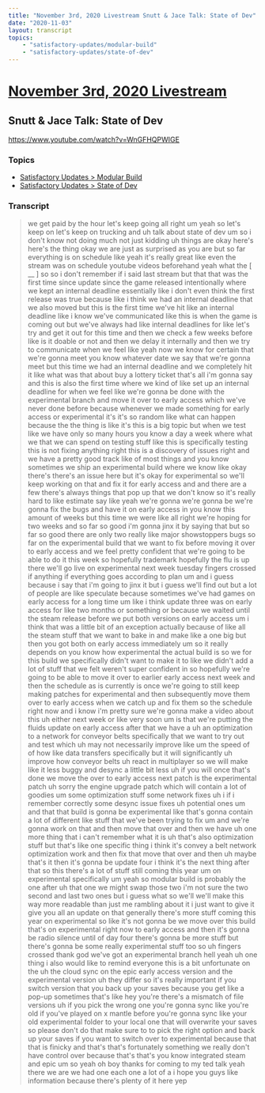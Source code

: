 ```yaml
---
title: "November 3rd, 2020 Livestream Snutt & Jace Talk: State of Dev"
date: "2020-11-03"
layout: transcript
topics:
    - "satisfactory-updates/modular-build"
    - "satisfactory-updates/state-of-dev"
---
```

# [November 3rd, 2020 Livestream](../2020-11-03.md)
## Snutt & Jace Talk: State of Dev
https://www.youtube.com/watch?v=WnGFHQPWIGE

### Topics
* [Satisfactory Updates > Modular Build](../topics/satisfactory-updates/modular-build.md)
* [Satisfactory Updates > State of Dev](../topics/satisfactory-updates/state-of-dev.md)

### Transcript

> we get paid by the hour let's keep going all right um yeah so let's keep on let's keep on trucking and uh talk about state of dev um so i don't know not doing much not just kidding uh things are okay here's here's the thing okay we are just as surprised as you are but so far everything is on schedule like yeah it's really great like even the stream was on schedule youtube videos beforehand yeah what the [ __ ] so so i don't remember if i said last stream but that that was the first time since update since the game released intentionally where we kept an internal deadline essentially like i don't even think the first release was true because like i think we had an internal deadline that we also moved but this is the first time we've hit like an internal deadline like i know we've communicated like this is when the game is coming out but we've always had like internal deadlines for like let's try and get it out for this time and then we check a few weeks before like is it doable or not and then we delay it internally and then we try to communicate when we feel like yeah now we know for certain that we're gonna meet you know whatever date we say that we're gonna meet but this time we had an internal deadline and we completely hit it like what was that about buy a lottery ticket that's all i'm gonna say and this is also the first time where we kind of like set up an internal deadline for when we feel like we're gonna be done with the experimental branch and move it over to early access which we've never done before because whenever we made something for early access or experimental it's it's so random like what can happen because the the thing is like it's this is a big topic but when we test like we have only so many hours you know a day a week where what we that we can spend on testing stuff like this is specifically testing this is not fixing anything right this is a discovery of issues right and we have a pretty good track like of most things and you know sometimes we ship an experimental build where we know like okay there's there's an issue here but it's okay for experimental so we'll keep working on that and fix it for early access and and there are a few there's always things that pop up that we don't know so it's really hard to like estimate say like yeah we're gonna we're gonna be we're gonna fix the bugs and have it on early access in you know this amount of weeks but this time we were like all right we're hoping for two weeks and so far so good i'm gonna jinx it by saying that but so far so good there are only two really like major showstoppers bugs so far on the experimental build that we want to fix before moving it over to early access and we feel pretty confident that we're going to be able to do it this week so hopefully trademark hopefully the flu is up there we'll go live on experimental next week tuesday fingers crossed if anything if everything goes according to plan um and i guess because i say that i'm going to jinx it but i guess we'll find out but a lot of people are like speculate because sometimes we've had games on early access for a long time um like i think update three was on early access for like two months or something or because we waited until the steam release before we put both versions on early access um i think that was a little bit of an exception actually because of like all the steam stuff that we want to bake in and make like a one big but then you got both on early access immediately um so it really depends on you know how experimental the actual build is so we for this build we specifically didn't want to make it to like we didn't add a lot of stuff that we felt weren't super confident in so hopefully we're going to be able to move it over to earlier early access next week and then the schedule as is currently is once we're going to still keep making patches for experimental and then subsequently move them over to early access when we catch up and fix them so the schedule right now and i know i'm pretty sure we're gonna make a video about this uh either next week or like very soon um is that we're putting the fluids update on early access after that we have a uh an optimization to a network for conveyor belts specifically that we want to try out and test which uh may not necessarily improve like um the speed of of how like data transfers specifically but it will significantly uh improve how conveyor belts uh react in multiplayer so we will make like it less buggy and desync a little bit less uh if you will once that's done we move the over to early access next patch is the experimental patch uh sorry the engine upgrade patch which will contain a lot of goodies um some optimization stuff some network fixes uh i if i remember correctly some desync issue fixes uh potential ones um and that that build is gonna be experimental like that's gonna contain a lot of different like stuff that we've been trying to fix um and we're gonna work on that and then move that over and then we have uh one more thing that i can't remember what it is uh that's also optimization stuff but that's like one specific thing i think it's convey a belt network optimization work and then fix that move that over and then uh maybe that's it then it's gonna be update four i think it's the next thing after that so this there's a lot of stuff still coming this year um on experimental specifically um yeah so modular build is probably the one after uh that one we might swap those two i'm not sure the two second and last two ones but i guess what so we'll we'll make this way more readable than just me rambling about it i just want to give it give you all an update on that generally there's more stuff coming this year on experimental so like it's not gonna be we move over this build that's on experimental right now to early access and then it's gonna be radio silence until of day four there's gonna be more stuff but there's gonna be some really experimental stuff too so uh fingers crossed thank god we've got an experimental branch hell yeah uh one thing i also would like to remind everyone this is a bit unfortunate on the uh the cloud sync on the epic early access version and the experimental version uh they differ so it's really important if you switch version that you back up your saves because you get like a pop-up sometimes that's like hey you're there's a mismatch of file versions uh if you pick the wrong one you're gonna sync like you're old if you've played on x mantle before you're gonna sync like your old experimental folder to your local one that will overwrite your saves so please don't do that make sure to to pick the right option and back up your saves if you want to switch over to experimental because that that is finicky and that's that's fortunately something we really don't have control over because that's that's you know integrated steam and epic um so yeah oh boy thanks for coming to my ted talk yeah there we are we had one each one a lot of a i hope you guys like information because there's plenty of it here yep
